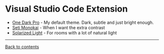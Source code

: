 # Visual Studio Code Extension 

- [One Dark Pro](https://marketplace.visualstudio.com/items?itemName=zhuangtongfa.Material-theme) - My default theme. Dark, subtle and just bright enough.
- [Seti Monokai](https://marketplace.visualstudio.com/items?itemName=SmukkeKim.theme-setimonokai) - When I want the extra contrast
- [Solarized Light](https://marketplace.visualstudio.com/items?itemName=ryanolsonx.solarized) - For rooms with a lot of natural light

___
[Back to contents](README.md)
